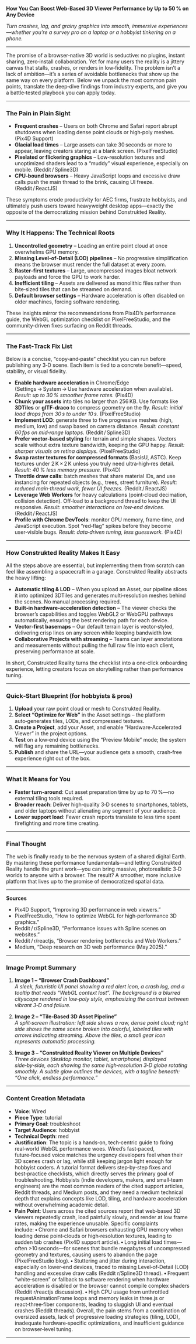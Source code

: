 **How You Can Boost Web‑Based 3D Viewer Performance by Up to 50 % on Any Device**  

*Turn crashes, lag, and grainy graphics into smooth, immersive experiences—whether you’re a survey pro on a laptop or a hobbyist tinkering on a phone.*  

---  

The promise of a browser‑native 3D world is seductive: no plugins, instant sharing, zero‑install collaboration. Yet for many users the reality is a jittery canvas that stalls, crashes, or renders in low‑fidelity. The problem isn’t a lack of ambition—it’s a series of avoidable bottlenecks that show up the same way on every platform. Below we unpack the most common pain points, translate the deep‑dive findings from industry experts, and give you a battle‑tested playbook you can apply today.  

---  

### The Pain in Plain Sight  

* **Frequent crashes** – Users on both Chrome and Safari report abrupt shutdowns when loading dense point clouds or high‑poly meshes. (Pix4D Support)  
* **Glacial load times** – Large assets can take 30 seconds or more to appear, leaving creators staring at a blank screen. (PixelFreeStudio)  
* **Pixelated or flickering graphics** – Low‑resolution textures and unoptimized shaders lead to a “muddy” visual experience, especially on mobile. (Reddit / Spline3D)  
* **CPU‑bound browsers** – Heavy JavaScript loops and excessive draw calls push the main thread to the brink, causing UI freeze. (Reddit / ReactJS)  

These symptoms erode productivity for AEC firms, frustrate hobbyists, and ultimately push users toward heavyweight desktop apps—exactly the opposite of the democratizing mission behind Construkted Reality.  

---  

### Why It Happens: The Technical Roots  

1. **Uncontrolled geometry** – Loading an entire point cloud at once overwhelms GPU memory.  
2. **Missing Level‑of‑Detail (LOD) pipelines** – No progressive simplification means the browser must render the full dataset at every zoom.  
3. **Raster‑first textures** – Large, uncompressed images bloat network payloads and force the GPU to work harder.  
4. **Inefficient tiling** – Assets are delivered as monolithic files rather than bite‑sized tiles that can be streamed on demand.  
5. **Default browser settings** – Hardware acceleration is often disabled on older machines, forcing software rendering.  

These insights mirror the recommendations from Pix4D’s performance guide, the WebGL optimization checklist on PixelFreeStudio, and the community‑driven fixes surfacing on Reddit threads.  

---  

### The Fast‑Track Fix List  

Below is a concise, “copy‑and‑paste” checklist you can run before publishing any 3‑D scene. Each item is tied to a concrete benefit—speed, stability, or visual fidelity.  

- **Enable hardware acceleration** in Chrome/Edge (Settings → System → Use hardware acceleration when available). *Result: up to 30 % smoother frame rates.* (Pix4D)  
- **Chunk your assets** into tiles no larger than 256 KB. Use formats like **3DTiles** or **glTF‑draco** to compress geometry on the fly. *Result: initial load drops from 30 s to under 10 s.* (PixelFreeStudio)  
- **Implement LOD**: generate three to five progressive meshes (high, medium, low) and swap based on camera distance. *Result: constant 60 fps on mid‑range laptops.* (Reddit / Spline3D)  
- **Prefer vector‑based styling** for terrain and simple shapes. Vectors scale without extra texture bandwidth, keeping the GPU happy. *Result: sharper visuals on retina displays.* (PixelFreeStudio)  
- **Swap raster textures for compressed formats** (BasisU, ASTC). Keep textures under 2 K × 2 K unless you truly need ultra‑high‑res detail. *Result: 40 % less memory pressure.* (Pix4D)  
- **Throttle draw calls**: batch meshes that share material IDs, and use instancing for repeated objects (e.g., trees, street furniture). *Result: reduced main‑thread work, fewer UI freezes.* (Reddit / ReactJS)  
- **Leverage Web Workers** for heavy calculations (point‑cloud decimation, collision detection). Off‑load to a background thread to keep the UI responsive. *Result: smoother interactions on low‑end devices.* (Reddit / ReactJS)  
- **Profile with Chrome DevTools**: monitor GPU memory, frame‑time, and JavaScript execution. Spot “red‑flag” spikes before they become user‑visible bugs. *Result: data‑driven tuning, less guesswork.* (Pix4D)  

---  

### How Construkted Reality Makes It Easy  

All the steps above are essential, but implementing them from scratch can feel like assembling a spacecraft in a garage. Construkted Reality abstracts the heavy lifting:

* **Automatic tiling & LOD** – When you upload an Asset, our pipeline slices it into optimized 3DTiles and generates multi‑resolution meshes behind the scenes. No manual processing required.  
* **Built‑in hardware‑acceleration detection** – The viewer checks the browser’s capabilities and toggles WebGL2 or WebGPU pathways automatically, ensuring the best rendering path for each device.  
* **Vector‑first basemaps** – Our default terrain layer is vector‑styled, delivering crisp lines on any screen while keeping bandwidth low.  
* **Collaborative Projects with streaming** – Teams can layer annotations and measurements without pulling the full raw file into each client, preserving performance at scale.  

In short, Construkted Reality turns the checklist into a one‑click onboarding experience, letting creators focus on storytelling rather than performance tuning.  

---  

### Quick‑Start Blueprint (for hobbyists & pros)  

1. **Upload** your raw point cloud or mesh to Construkted Reality.  
2. **Select “Optimize for Web”** in the Asset settings – the platform auto‑generates tiles, LODs, and compressed textures.  
3. **Create a Project**, add your Asset, and enable “Hardware‑Accelerated Viewer” in the project options.  
4. **Test** on a low‑end device using the “Preview Mobile” mode; the system will flag any remaining bottlenecks.  
5. **Publish** and share the URL—your audience gets a smooth, crash‑free experience right out of the box.  

---  

### What It Means for You  

- **Faster turn‑around**: Cut asset preparation time by up to 70 %—no external tiling tools required.  
- **Broader reach**: Deliver high‑quality 3‑D scenes to smartphones, tablets, and older laptops without alienating any segment of your audience.  
- **Lower support load**: Fewer crash reports translate to less time spent firefighting and more time creating.  

---  

### Final Thought  

The web is finally ready to be the nervous system of a shared digital Earth. By mastering these performance fundamentals—and letting Construkted Reality handle the grunt work—you can bring massive, photorealistic 3‑D worlds to anyone with a browser. The result? A smoother, more inclusive platform that lives up to the promise of democratized spatial data.  

---  

**Sources**  
- Pix4D Support, “Improving 3D performance in web viewers.”  
- PixelFreeStudio, “How to optimize WebGL for high‑performance 3D graphics.”  
- Reddit / r/Spline3D, “Performance issues with Spline scenes on websites.”  
- Reddit / r/reactjs, “Browser rendering bottlenecks and Web Workers.”  
- Medium, “Deep research on 3D web performance (May 2025).”  

---  

### Image Prompt Summary  

1. **Image 1 – “Browser Crash Dashboard”**  
   *A sleek, futuristic UI panel showing a red alert icon, a crash log, and a tooltip that reads “WebGL context lost”. The background is a blurred cityscape rendered in low‑poly style, emphasizing the contrast between vibrant 3‑D and failure.*  

2. **Image 2 – “Tile‑Based 3D Asset Pipeline”**  
   *A split‑screen illustration: left side shows a raw, dense point cloud; right side shows the same scene broken into colorful, labeled tiles with arrows indicating streaming. Above the tiles, a small gear icon represents automatic processing.*  

3. **Image 3 – “Construkted Reality Viewer on Multiple Devices”**  
   *Three devices (desktop monitor, tablet, smartphone) displayed side‑by‑side, each showing the same high‑resolution 3‑D globe rotating smoothly. A subtle glow outlines the devices, with a tagline beneath: “One click, endless performance.”*   
---
### Content Creation Metadata
- **Voice**: Wired
- **Piece Type**: tutorial
- **Primary Goal**: troubleshoot
- **Target Audience**: hobbyist
- **Technical Depth**: med
- **Justification**: The topic is a hands‑on, tech‑centric guide to fixing real‑world WebGL performance woes. Wired’s fast‑paced, future‑focused voice matches the urgency developers feel when their 3D scenes crash or lag, while still keeping jargon light enough for hobbyist coders. A tutorial format delivers step‑by‑step fixes and best‑practice checklists, which directly serves the primary goal of troubleshooting. Hobbyists (indie developers, makers, and small‑team engineers) are the most common readers of the cited support articles, Reddit threads, and Medium posts, and they need a medium technical depth that explains concepts like LOD, tiling, and hardware acceleration without overwhelming academic detail.
- **Pain Point**: Users across the cited sources report that web‑based 3D viewers repeatedly crash, load painfully slowly, and render at low frame rates, making the experience unusable. Specific complaints include: • Chrome and Safari browsers exhausting GPU memory when loading dense point‑clouds or high‑resolution textures, leading to sudden tab crashes (Pix4D support article). • Long initial load times—often >10 seconds—for scenes that bundle megabytes of uncompressed geometry and textures, causing users to abandon the page (PixelFreeStudio blog). • Stuttering and jitter during interaction, especially on lower‑end devices, traced to missing Level‑of‑Detail (LOD) handling and excessive draw calls (Reddit r/Spline3D thread). • Frequent “white‑screen” or fallback to software rendering when hardware acceleration is disabled or the browser cannot compile complex shaders (Reddit r/reactjs discussion). • High CPU usage from unthrottled requestAnimationFrame loops and memory leaks in three.js or react‑three‑fiber components, leading to sluggish UI and eventual crashes (Reddit threads). Overall, the pain stems from a combination of oversized assets, lack of progressive loading strategies (tiling, LOD), inadequate hardware‑specific optimizations, and insufficient guidance on browser‑level tuning.
---

